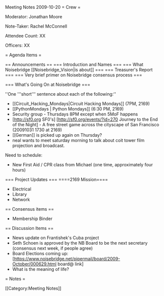 Meeting Notes 2009-10-20 
 = Crew =

Moderator: Jonathan  Moore

Note-Taker: Rachel McConnell

Attendee Count: XX

Officers: XX

= Agenda Items =

== Announcements ==
=== Introduction and Names ===
=== What Noisebridge [[Noisebridge_Vision|is about]] ===
=== Treasurer's Report ===
=== Very brief primer on Noisebridge consensus process ===

=== What's Going On at Noisebridge ===

''One '''short''' sentence about each of the following:''
* [[Circuit_Hacking_Mondays|Circuit Hacking Mondays]] (7PM, 2169)
* [[PythonMondays | Python Mondays]] (6:30 PM, 2169) 
* Security group - Thursdays 8PM except when 5MoF happens
* [http://sf0.org SF0's] [http://sf0.org/events/?id=270 Journey to the End of the Night] - A free street game across the cityscape of San Francisco (20091031 1730 at 2169)
* [[German]] is picked up again on Thursday?
* neal wants to meet saturday morning to talk about coit tower film projection and broadcast.

Need to schedule:

* New First Aid / CPR class from Michael (one time, approximately four hours)

=== Project Updates ===
====2169 Mission====
* Electrical
* Library
* Network

== Consensus items ==
* Membership Binder

== Discussion Items ==
* News update on Frantishek's Cuba project
* Seth Schoen is approved by the NB Board to be the next secretary (consensus next week, if people agree)
* Board Elections coming up: [https://www.noisebridge.net/pipermail/board/2009-October/000629.html board@ link]
* What is the meaning of life?

= Notes =


[[Category:Meeting Notes]]